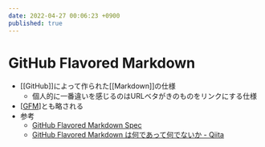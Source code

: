 ```yaml
---
date: 2022-04-27 00:06:23 +0900
published: true
---
```


# GitHub Flavored Markdown

- [[GitHub]]によって作られた[[Markdown]]の仕様
  - 個人的に一番違いを感じるのはURLベタがきのものをリンクにする仕様
- [[GFM]]とも略される
- 参考
  - [GitHub Flavored Markdown Spec](https://github.github.com/gfm/)
  - [GitHub Flavored Markdown は何であって何でないか - Qiita](https://qiita.com/tk0miya/items/6b81e0e4563199037018)

[//begin]: # "Autogenerated link references for markdown compatibility"
[GFM]: GFM "GFM"
[//end]: # "Autogenerated link references"